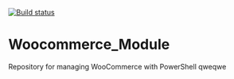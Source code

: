 [![Build status](https://ci.appveyor.com/api/projects/status/5gwuykr48m4qionk/branch/master?svg=true)](https://ci.appveyor.com/project/R41z0r/woocommerce-module/branch/master)
# Woocommerce_Module
Repository for managing WooCommerce with PowerShell
qweqwe